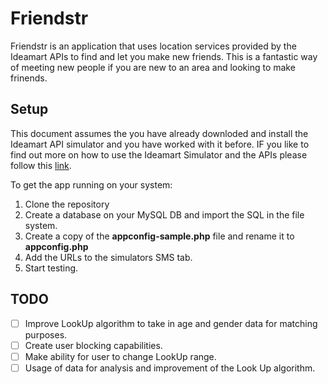# Friendstr

Friendstr is an application that uses location services provided by the Ideamart APIs to find and let you make new friends. This is a fantastic way of meeting new people if you are new to an area and looking to make frinends.

## Setup

This document assumes the you have already downloded and install the Ideamart API simulator and you have worked with it before. IF you like to find out more on how to use the Ideamart Simulator and the APIs please follow this [link](http://ideamart.lk).

To get the app running on your system:
1. Clone the repository
2. Create a database on your MySQL DB and import the SQL in the file system.
3. Create a copy of the __appconfig-sample.php__ file and rename it to __appconfig.php__
4. Add the URLs to the simulators SMS tab.
5. Start testing.

## TODO

- [ ] Improve LookUp algorithm to take in age and gender data for matching purposes.
- [ ] Create user blocking capabilities.
- [ ] Make ability for user to change LookUp range.
- [ ] Usage of data for analysis and improvement of the Look Up algorithm.
